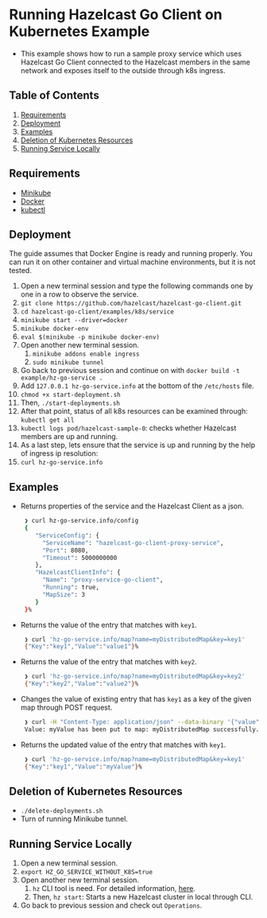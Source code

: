 # Running Hazelcast Go Client on Kubernetes Example
- This example shows how to run a sample proxy service which uses Hazelcast Go Client connected to the Hazelcast members in the same network and exposes itself to the outside through k8s ingress.

## Table of Contents
1. [Requirements](#requirements)
2. [Deployment](#deployment)
3. [Examples](#examples)
4. [Deletion of Kubernetes Resources](#deletion-of-kubernetes-resources)
5. [Running Service Locally](#running-service-locally)

<a name="requirements"></a>
## Requirements
- [Minikube](https://minikube.sigs.k8s.io/docs/start/)
- [Docker](https://www.docker.com/get-started/)
- [kubectl](https://kubernetes.io/docs/tasks/tools/)

<a name="deployment"></a>
## Deployment  
The guide assumes that Docker Engine is ready and running properly. You can run it on other container and virtual machine environments, but it is not tested.
1. Open a new terminal session and type the following commands one by one in a row to observe the service. 
2. `git clone https://github.com/hazelcast/hazelcast-go-client.git`
3. `cd hazelcast-go-client/examples/k8s/service`
4. `minikube start --driver=docker`
5. `minikube docker-env`
6. `eval $(minikube -p minikube docker-env)`
7. Open another new terminal session.
   1. `minikube addons enable ingress`
   2. `sudo minikube tunnel`
8. Go back to previous session and continue on with `docker build -t example/hz-go-service .`
9. Add `127.0.0.1 hz-go-service.info` at the bottom of the `/etc/hosts` file.
10. `chmod +x start-deployment.sh`
11. Then, `./start-deployments.sh`
12. After that point, status of all k8s resources can be examined through: `kubectl get all`
13. `kubectl logs pod/hazelcast-sample-0`: checks whether Hazelcast members are up and running.
14. As a last step, lets ensure that the service is up and running by the help of ingress ip resolution:
15. `curl hz-go-service.info`

<a name="examples"></a>
## Examples
- Returns properties of the service and the Hazelcast Client as a json.
  ```bash
   ❯ curl hz-go-service.info/config
   {
      "ServiceConfig": {
        "ServiceName": "hazelcast-go-client-proxy-service",
        "Port": 8080,
        "Timeout": 5000000000
      },
      "HazelcastClientInfo": {
        "Name": "proxy-service-go-client",
        "Running": true,
        "MapSize": 3
      }
   }%
   ```
- Returns the value of the entry that matches with `key1`.
  ```bash
   ❯ curl 'hz-go-service.info/map?name=myDistributedMap&key=key1'
   {"Key":"key1","Value":"value1"}%
   ```
- Returns the value of the entry that matches with `key2`.
  ```bash
   ❯ curl 'hz-go-service.info/map?name=myDistributedMap&key=key2'
   {"Key":"key2","Value":"value2"}%
   ```
- Changes the value of existing entry that has `key1` as a key of the given map through POST request.
  ```bash
   ❯ curl -H "Content-Type: application/json" --data-binary '{"value": "myValue"}' -X POST 'hz-go-service.info/map?name=myDistributedMap&key=key1'
   Value: myValue has been put to map: myDistributedMap successfully.
   ```
- Returns the updated value of the entry that matches with `key1`.
  ```bash
   ❯ curl 'hz-go-service.info/map?name=myDistributedMap&key=key1'
   {"Key":"key1","Value":"myValue"}%
   ```

<a name="deletion-of-kubernetes-resources"></a>
## Deletion of Kubernetes Resources
- `./delete-deployments.sh`
- Turn of running Minikube tunnel.

<a name="running-service-locally"></a>
## Running Service Locally <a name="running-service-locally"></a>
1. Open a new terminal session.
2. `export HZ_GO_SERVICE_WITHOUT_K8S=true`
3. Open another new terminal session.
   1. `hz` CLI tool is need. For detailed information, [here](https://hazelcast.com/blog/hazelcast-command-line-is-released/). 
   2. Then, `hz start`: Starts a new Hazelcast cluster in local through CLI.
4. Go back to previous session and check out `Operations`.
